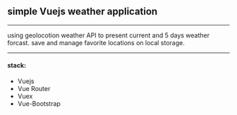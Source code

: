 
## simple Vuejs weather application

---

using geolocotion weather API to present current and 5 days weather forcast.
save and manage favorite locations on local storage.

---

#### stack:
- Vuejs
- Vue Router
- Vuex
- Vue-Bootstrap